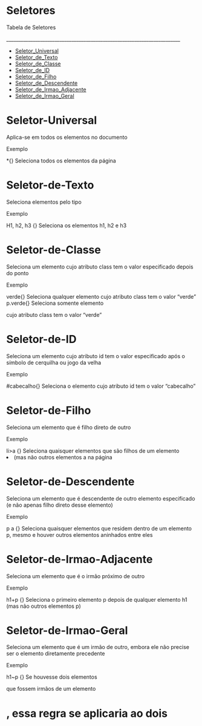 # Seletores

<p>Tabela de Seletores</p>
________________________________________________________________________
<!--ts-->

* [Seletor_Universal](#Seletor-Universal)
* [Seletor_de_Texto](#Seletor-de-Texto)
* [Seletor_de_Classe](#Seletor-de-Classe)
* [Seletor_de_ID](#Seletor-de-ID)
* [Seletor_de_Filho](#Seletor-de-Filho)
* [Seletor_de_Descendente](#Seletor-de-Descendente)
* [Seletor_de_Irmao_Adjacente](#Seletor-de-Irmao-Adjacente)
* [Seletor_de_Irmao_Geral](#Seletor-de-Irmao-Geral)

<!--te-->

# Seletor-Universal
Aplica-se em todos os 
elementos no documento
<p>Exemplo</p>
*{}
Seleciona todos os elementos da 
página

# Seletor-de-Texto
Seleciona elementos pelo 
tipo
<p>Exemplo</p>
H1, h2, h3 {}
Seleciona os elementos h1, h2 e
h3

# Seletor-de-Classe
Seleciona um elemento cujo 
atributo class tem o valor 
especificado depois do 
ponto
<p>Exemplo</p>
verde{}
Seleciona qualquer elemento cujo 
atributo class tem o valor “verde”
p.verde{}
Seleciona somente elemento <p> cujo 
atributo class tem o valor “verde”

# Seletor-de-ID
Seleciona um elemento cujo 
atributo id tem o valor 
especificado após o símbolo 
de cerquilha ou jogo da 
velha
<p>Exemplo</p>
#cabecalho{}
Seleciona o elemento cujo atributo id 
tem o valor “cabecalho”

# Seletor-de-Filho
Seleciona um elemento que 
é filho direto de outro
<p>Exemplo</p>
li>a {}
Seleciona quaisquer elementos <a> 
que são filhos de um elemento <li> 
(mas não outros elementos a na 
página

# Seletor-de-Descendente
Seleciona um elemento que 
é descendente de outro 
elemento especificado (e 
não apenas filho direto 
desse elemento)
<p>Exemplo</p>
p a {}
Seleciona quaisquer elementos <a>
que residem dentro de um elemento 
p, mesmo e houver outros 
elementos aninhados entre eles

# Seletor-de-Irmao-Adjacente
Seleciona um elemento que 
é o irmão próximo de outro
<p>Exemplo</p>
h1+p {}
Seleciona o primeiro elemento p
depois de qualquer elemento h1
(mas não outros elementos p)

# Seletor-de-Irmao-Geral
Seleciona um elemento que 
é um irmão de outro, 
embora ele não precise ser o 
elemento diretamente 
precedente
<p>Exemplo</p>
h1~p {}
Se houvesse dois elementos <p> que 
fossem irmãos de um elemento <h1>, 
essa regra se aplicaria ao dois